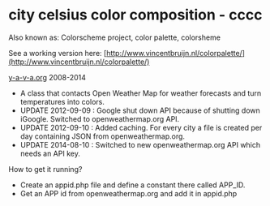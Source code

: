 city celsius color composition - cccc
=====================================

Also known as: Colorscheme project, color palette, colorsheme

See a working version here: [http://www.vincentbruijn.nl/colorpalette/](http://www.vincentbruijn.nl/colorpalette/)

[y-a-v-a.org](http://www.y-a-v-a.org) 2008-2014

* A class that contacts Open Weather Map for weather forecasts and turn temperatures into colors.
* UPDATE 2012-09-09 : Google shut down API because of shutting down iGoogle. Switched to openweathermap.org API.
* UPDATE 2012-09-10 : Added caching. For every city a file is created per day containing JSON from openweathermap.org.
* UPDATE 2014-08-10 : Switched to new openweathermap.org API which needs an API key.

How to get it running?

* Create an appid.php file and define a constant there called APP_ID.
* Get an APP id from openweathermap.org and add it in appid.php
